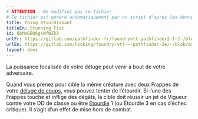 ```yaml
---
# ATTENTION : Ne modifiez pas ce fichier
# Ce fichier est généré automatiquement par un script d'après les données du module Foundry VTT officiel et de sa traduction
title: Poing étourdissant
titleEn: Stunning Fist
id: 8bMmGBO6gsMfWZk3
urlFr: https://gitlab.com/pathfinder-fr/foundryvtt-pathfinder2-fr/-/blob/master/data/feats/8bMmGBO6gsMfWZk3.htm
urlEn: https://gitlab.com/hooking/foundry-vtt---pathfinder-2e/-/blob/master/packs/data/feats.db/stunning-fist.json
layout: dons
---
```

La puissance focalisée de votre déluge peut venir à bout de votre adversaire.

Quand vous prenez pour cible la même créature avec deux Frappes de votre [déluge de coups](../actions/déluge-de-coups.md), vous pouvez tenter de l’étourdir. Si l’une des Frappes touche et inflige des dégâts, la cible doit réussir un jet de Vigueur contre votre DD de classe ou être [Étourdie](../conditions/étourdi.md) 1 (ou Étourdie 3 en cas d’échec critique). Il s’agit d’un effet de mise hors de combat.
